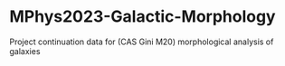 # MPhys2023-Galactic-Morphology
Project continuation data for (CAS Gini M20) morphological analysis of galaxies
